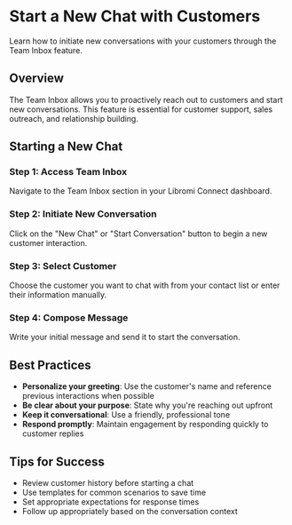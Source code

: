 # Start a New Chat with Customers

Learn how to initiate new conversations with your customers through the Team Inbox feature.

## Overview

The Team Inbox allows you to proactively reach out to customers and start new conversations. This feature is essential for customer support, sales outreach, and relationship building.

## Starting a New Chat

### Step 1: Access Team Inbox
Navigate to the Team Inbox section in your Libromi Connect dashboard.

### Step 2: Initiate New Conversation
Click on the "New Chat" or "Start Conversation" button to begin a new customer interaction.

### Step 3: Select Customer
Choose the customer you want to chat with from your contact list or enter their information manually.

### Step 4: Compose Message
Write your initial message and send it to start the conversation.

## Best Practices

- **Personalize your greeting**: Use the customer's name and reference previous interactions when possible
- **Be clear about your purpose**: State why you're reaching out upfront
- **Keep it conversational**: Use a friendly, professional tone
- **Respond promptly**: Maintain engagement by responding quickly to customer replies

## Tips for Success

- Review customer history before starting a chat
- Use templates for common scenarios to save time
- Set appropriate expectations for response times
- Follow up appropriately based on the conversation context